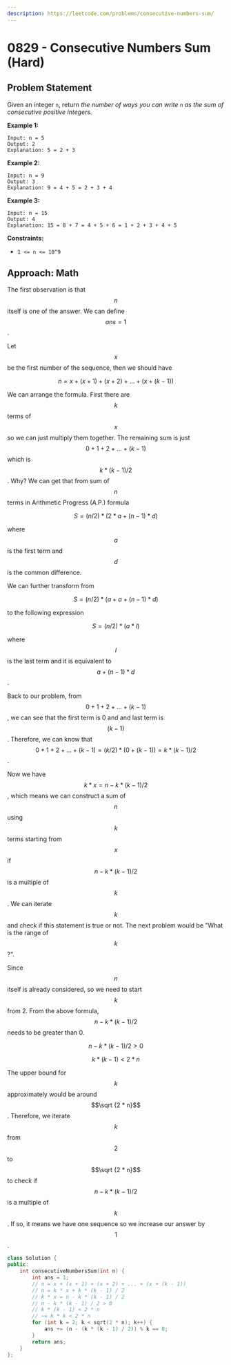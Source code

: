 ```yaml
---
description: https://leetcode.com/problems/consecutive-numbers-sum/
---
```


# 0829 - Consecutive Numbers Sum (Hard)

## Problem Statement

Given an integer `n`, return _the number of ways you can write_ `n` _as the sum of consecutive positive integers._

**Example 1:**

```
Input: n = 5
Output: 2
Explanation: 5 = 2 + 3
```

**Example 2:**

```
Input: n = 9
Output: 3
Explanation: 9 = 4 + 5 = 2 + 3 + 4
```

**Example 3:**

```
Input: n = 15
Output: 4
Explanation: 15 = 8 + 7 = 4 + 5 + 6 = 1 + 2 + 3 + 4 + 5 
```

**Constraints:**

* `1 <= n <= 10^9`

## Approach: Math

The first observation is that $$n$$itself is one of the answer. We can define $$ans = 1$$.&#x20;

Let $$x$$ be the first number of the sequence, then we should have

$$
n = x + (x + 1) + (x + 2) + ... + (x + (k - 1))
$$

We can arrange the formula. First there are $$k$$ terms of $$x$$ so we can just multiply them together. The remaining sum is just $$0 + 1 + 2 + ... + (k - 1)$$ which is $$k * (k - 1) / 2$$. Why? We can get that from sum of $$n$$ terms in Arithmetic Progress (A.P.) formula&#x20;

$$
S = (n / 2) * (2 * a + (n - 1) * d)
$$

where $$a$$is the first term and $$d$$ is the common difference.&#x20;

We can further transform from&#x20;

$$
S = (n / 2) * (a + a + (n - 1) * d)
$$

to the following expression

$$
S = (n / 2) * (a * l)
$$

where $$l$$is the last term and it is equivalent to $$a + (n - 1) * d$$.

Back to our problem, from $$0 + 1 + 2 + ... + (k - 1)$$, we can see that the first term is 0 and and last term is $$(k - 1)$$. Therefore, we can know that  $$0 + 1 + 2 + ... + (k - 1) = (k / 2) * (0 + (k - 1))  = k * (k - 1) / 2$$.

Now we have $$k * x = n - k * (k - 1) / 2$$, which means we can construct a sum of $$n$$using $$k$$terms starting from $$x$$ if $$n - k * (k - 1) / 2$$ is a multiple of $$k$$. We can iterate $$k$$and check if this statement is true or not. The next problem would be "What is the range of $$k$$?".&#x20;

Since $$n$$itself is already considered, so we need to start $$k$$ from 2. From the above formula, $$n - k * (k - 1) / 2$$ needs to be greater than 0.

$$
n - k * (k - 1) / 2 > 0
$$

$$
k * (k - 1) < 2 * n
$$

The upper bound for $$k$$ approximately would be around $$\sqrt {2 * n}$$. Therefore, we iterate $$k$$ from $$2$$ to $$\sqrt {2 * n}$$ to check if $$n - k * (k - 1) / 2$$ is a multiple of $$k$$. If so, it means we have one sequence so we increase our answer by $$1$$.

```cpp
class Solution {
public:
    int consecutiveNumbersSum(int n) {
        int ans = 1;
        // n = x + (x + 1) + (x + 2) + ... + (x + (k - 1))
        // n = k * x + k * (k - 1) / 2
        // k * x = n - k * (k - 1) / 2
        // n - k * (k - 1) / 2 > 0
        // k * (k - 1) < 2 * n
        // ~= k * k < 2 * n 
        for (int k = 2; k < sqrt(2 * n); k++) {
            ans += (n - (k * (k - 1) / 2)) % k == 0;
        }
        return ans;
    }
};
```
